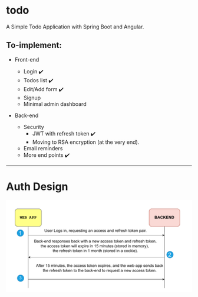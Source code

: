 # todo
A Simple Todo Application with Spring Boot and Angular.

## To-implement:
* Front-end
  * Login :heavy_check_mark:
  * Todos list :heavy_check_mark:
  * Edit/Add form :heavy_check_mark:
  * Signup
  * Minimal admin dashboard

* Back-end
  * Security
    * JWT with refresh token :heavy_check_mark:
    * Moving to RSA encryption (at the very end).
  * Email reminders
  * More end points :heavy_check_mark:

---
Auth Design
===
<img alt="auth-design" src="/images/auth-design.png">
